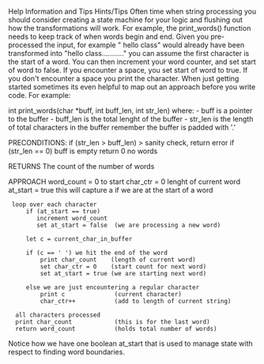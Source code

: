 Help Information and Tips
Hints/Tips
Often time when string processing you should consider creating a state machine for your logic and flushing out how the transformations will work. For example, the print_words() function needs to keep track of when words begin and end. Given you pre-processed the input, for example "  hello class" would already have been transformed into "hello class...........<to end of buffer>" you can assume the first character is the start of a word. You can then increment your word counter, and set start of word to false. If you encounter a space, you set start of word to true. If you don't encounter a space you print the character. When just getting started sometimes its even helpful to map out an approach before you write code. For example:

int print_words(char *buff, int buff_len, int str_len)  where:
     - buff is a pointer to the buffer
     - buff_len is the total lenght of the buffer
     - str_len is the length of total characters in the buffer
               remember the buffer is padded with '.'

PRECONDITIONS: 
     if (str_len > buff_len) > sanity check, return error
     if (str_len == 0) buff is empty return 0 no words

RETURNS
     The count of the number of words

APPROACH
     word_count = 0    to start
     char_ctr = 0      lenght of current word
     at_start = true   this will capture a if we are at the start of a word

     loop over each character
         if (at_start == true)
            increment word_count
            set at_start = false  (we are processing a new word)

         let c = current_char_in_buffer

         if (c == ' ') we hit the end of the word
             print char_count    (length of current word)
             set char_ctr = 0    (start count for next word)
             set at_start = true (we are starting next word)

         else we are just encountering a regular character
             print c              (current character)
             char_ctr++           (add to length of current string)

      all characters processed
      print char_count            (this is for the last word)
      return word_count           (holds total number of words)
Notice how we have one boolean at_start that is used to manage state with respect to finding word boundaries.
